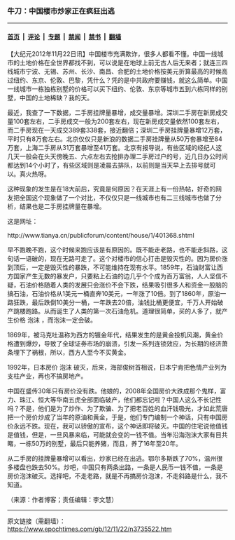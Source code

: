 ### 牛刀：中国楼市炒家正在疯狂出逃

---

#### [首页](../../../..?n3735522) &nbsp;|&nbsp; [评论](../../../../../epoch-comment?n3735522) &nbsp;|&nbsp; [专题](../../../../../epoch-special?n3735522) &nbsp;|&nbsp; [禁闻](../../../../../epoch-news?n3735522) &nbsp;|&nbsp; [禁书](../../../../../books?n3735522) &nbsp;|&nbsp; [翻墙](https://github.com/gfw-breaker/nogfw/blob/master/README.md?n3735522)


<div class="post_content" id="artbody" itemprop="articleBody">
 <!-- article content begin -->
 <p>
  【大纪元2012年11月22日讯】中国楼市充满欺诈，很多人都看不懂。中国一线城市的土地价格在全世界都找不到，可以说是在地球上前无古人后无来者；就连三四线城市宁波、无锡、苏州、长沙、南昌、合肥的土地价格按美元折算最高的时候高过纽约、东京、伦敦、巴黎，凭什么？凭的是中共政府要赚钱，就这么简单。中国一线城市一栋独栋别墅的价格可以买下纽约、伦敦、东京等城市五到六栋同样的别墅，中国的土地稀缺？我的天。
 </p>
 <p>
  最近，我查了一下数据，二手房挂牌量暴增，成交量暴增。深圳二手房在新房成交量100套左右，二手房成交一般为200套左右，现在新房成交量依然100套左右，而二手房现在一天成交389套338套，接近翻倍；深圳二手房挂牌量暴增12万套，平时只有8万套左右。北京仅仅只是新浪的数据二手房挂牌量从50万套暴增至84万套，上海二手房从31万套暴增至41万套。北京有报导说，有些区域的经纪人这几天一般会在头天傍晚五、六点左右去抢排办理二手房过户的号，近几日办公时间都达到14个小时了，有些区域则是凌晨去排队，以前则是当天早上去排号就可以。真火热呀。
 </p>
 <p>
  这种现象的发生是在18大前后，究竟是何原因？在天涯上有一份热帖，好奇的网友把全国这个现象做了一个对比，不仅仅只是一线城市也有二三线城市也做了分析，结果也是二手房挂牌量在暴增。
 </p>
 <p>
  这是网址：
 </p>
 <p>
  http://www.tianya.cn/publicforum/content/house/1/401368.shtml
 </p>
 <p>
  早不跑晚不跑，这个时候来跑应该是有原因的。既不能走老路，也不能走斜路，这句话一语破的，现在无路可走了。这个对楼市的信心打击是毁灭性的。因为房价涨到顶后，一定是毁灭性的暴跌，不可能维持在现有水平。1859年，石油财富让西方国家产生无数的暴发户，只要粘上石油的边几乎个个成为百万富翁，人人坚信不疑，石油价格随着人类的发展只会涨价不会下跌，结果吸引很多人和资金一股脑的搞石油，石油价格从1美元一桶直奔10美元，一年涨了10倍。到了1860年，原油一路狂跌，最后跌倒10美分一桶，一年跌去20倍，油钱比桶更便宜，千万人开始破产跳楼跑路。从而诞生了人类的第一次石油危机。道理很简单，买的人多了，就产生价格
  <ok href="https://www.epochtimes.com/gb/tag/%E6%B3%A1%E6%B2%AB.html">
   泡沫
  </ok>
  ，而泡沫一定会破。
 </p>
 <p>
  1869年，被马克吐温称为西方的镀金年代，结果发生的是黄金投机风潮，黄金价格遭到爆炒，导致了全球证券市场的崩溃，引发一系列连锁效应，为长期的经济萧条埋下了祸根，所以，西方人至今不买黄金。
 </p>
 <p>
  1992年，日本房价
  <ok href="https://www.epochtimes.com/gb/tag/%E6%B3%A1%E6%B2%AB.html">
   泡沫
  </ok>
  破灭，后来，海部俊树首相说，日本宁肯把色情产业列为支柱产业，再也不搞房地产。
 </p>
 <p>
  中国在盛传30年只有房价没有跌。他娘的，2008年全国房价大跌成那个鬼样，富力、珠江、恒大等华南五虎全部面临破产，他们都忘记啦？中国人这么不长记性吗？不是，他们是为了炒作、为了欺骗、为了把老百姓的血汗钱吸光，才如此荒唐把一个房价炒成了当年的原油和黄金，于是，他们专门编制一个神话，只有中国房价永远不跌。现在，我可以骄傲的宣布，这个神话即将破灭。中国的住宅说他值钱是值钱，但是，一旦风暴来临，可能就会变的一钱不值。当年沿海泡沫大家有目共睹，一栋50万的别墅，最后只能养猪，而且，养了16年至20年。
 </p>
 <p>
  从二手房的挂牌量暴增可以看出，炒家已经在出逃。鄂尔多斯跌了70%，温州很多楼盘也跌去50%。炒吧，中国只有两条出路，一条是人民币一钱不值，一条是房价泡沫破灭。选择吧，不走老路，就是不再搞房价泡沫，不走斜路是什么，我不知道。
 </p>
 <p>
  （来源：作者博客；责任编辑：李文慧）
 </p>
 <!-- article content end -->
 <div id="below_article_ad">
 </div>
</div>


---

原文链接（需翻墙）：https://www.epochtimes.com/gb/12/11/22/n3735522.htm
